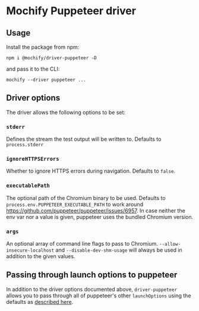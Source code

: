 # Mochify Puppeteer driver

## Usage

Install the package from npm:

```
npm i @mochify/driver-puppeteer -D
```

and pass it to the CLI:

```
mochify --driver puppeteer ...
```

## Driver options

The driver allows the following options to be set:

### `stderr`

Defines the stream the test output will be written to. Defaults to `process.stderr`

### `ignoreHTTPSErrors`

Whether to ignore HTTPS errors during navigation. Defaults to `false`.

### `executablePath`

The optional path of the Chromium binary to be used. Defaults to `process.env.PUPPETEER_EXECUTABLE_PATH` to work around https://github.com/puppeteer/puppeteer/issues/6957. In case neither the env var nor a value is given, puppeteer uses the bundled Chromium version.

### `args`

An optional array of command line flags to pass to Chromium. `--allow-insecure-localhost` and `--disable-dev-shm-usage` will always be used in addition to the given values.

## Passing through launch options to puppeteer

In addition to the driver options documented above, `driver-puppeteer` allows you to pass through all of puppeteer's other `launchOptions` using the defaults as [described here][launch-options].

[launch-options]: https://pptr.dev/#?product=Puppeteer&version=v10.1.0&show=api-puppeteerlaunchoptions
